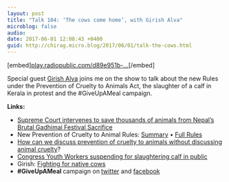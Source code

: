 ```yaml
---
layout: post
title: "Talk 104: ‘The cows come home’, with Girish Alva"
microblog: false
audio: 
date: 2017-06-01 12:08:43 +0400
guid: http://chirag.micro.blog/2017/06/01/talk-the-cows.html
---
```

[embed][play.radiopublic.com/d89e951b-...](https://play.radiopublic.com/d89e951b-0eab-4f51-8792-2f51c5c8f2e5/ep/s1!c666e29b2464dc5d34b7b761acbd914d348dc471)[/embed]
<p>Special guest <a href="https://twitter.com/girishalva" target="_blank">Girish Alva</a> joins me on the show to talk about the new Rules under the Prevention of Cruelty to Animals Act, the slaughter of a calf in Kerala in protest and the #GiveUpAMeal campaign.</p>
<p><strong>Links:</strong></p>
<ul>
<li><a href="http://www.hsi.org/world/india/news/releases/2014/10/india-supreme-court-gadhimai-ruling-102014.html" target="_blank">Supreme Court intervenes to save thousands of animals from Nepal’s Brutal Gadhimai Festival Sacrifice</a></li>
<li>New Prevention of Cruelty to Animal Rules: <a href="https://ekdrishti.in/new-rules-under-prevention-of-cruelty-to-animals-act-notified-3980f4802d1?source=linkShare-7570374edbfe-1496128337" target="_blank">Summary</a> • <a href="http://egazette.nic.in/WriteReadData/2017/176216.pdf" target="_blank">Full Rules</a>
</li>
<li>
<a href="https://ekdrishti.in/opinion-how-can-we-discuss-new-prevention-of-cruelty-to-animals-rules-without-discussing-cruelty-483958bdb22c?source=linkShare-7570374edbfe-1496128585" target="_blank">How can we discuss prevention of cruelty to animals without discussing animal cruelty</a>?</li>
<li><a href="http://indianexpress.com/article/india/kerala-youth-congress-workers-suspended-for-slaughtering-calf-in-public-4678812/" target="_blank">Congress Youth Workers suspending for slaughtering calf in public</a></li>
<li>Girish: <a href="https://girishalva.wordpress.com/2017/04/06/fighting-for-native-cows/" target="_blank">Fighting for native cows</a>
</li>
<li>
<strong>#GiveUpAMeal </strong>campaign on<strong> </strong><a href="https://mobile.twitter.com/girishalva/status/866493048229814272" target="_blank">twitter</a> and <a href="https://www.facebook.com/GiveUpAMeal/" target="_blank">facebook</a>
</li>
</ul>

